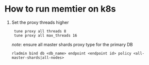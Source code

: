 # How to run memtier on k8s

1. Set the proxy threads higher
   ```
	tune proxy all threads 8
	tune proxy all max_threads 16
   ```
   *note*: ensure all master shards proxy type for the primary DB
   ```
   rladmin bind db <db_name> endpoint <endpoint id> policy <all-master-shards|all-nodes>
   ```
